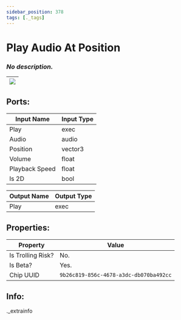 ```yaml
---
sidebar_position: 378
tags: [._tags]
---
```


# Play Audio At Position


### *No description.*

| ![](https://images-ext-2.discordapp.net/external/MPmIaQzlEPmgGWlgi-WxBBXt0Bjv_zWPkg1y1f_sy3s/https/www.recroomcircuits.com/image/circuit/absolute-value?width=206&height=108) |
|-----|

## Ports:

| Input Name | Input Type |
|-----------|-----------|
| Play | exec |
| Audio | audio |
| Position | vector3 |
| Volume | float |
| Playback Speed | float |
| Is 2D | bool |

| Output Name | Output Type |
|-----------|-----------|
| Play | exec |

## Properties:

| Property  | Value |
|-------------------|-----------|
| Is Trolling Risk? | No. |
| Is Beta? | Yes. |
| Chip UUID | `9b26c819-856c-4678-a3dc-db070ba492cc` |

## Info:
._extrainfo